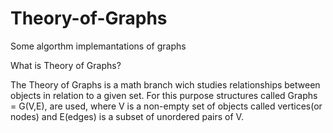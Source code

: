 # Theory-of-Graphs
Some  algorthm implemantations of graphs

What is Theory of Graphs?

The Theory of Graphs is a math branch wich studies relationships between objects in relation to a given set. For this purpose structures called Graphs = G(V,E), are used, where V is a non-empty set of objects called vertices(or nodes) and E(edges) is a subset of unordered pairs of V.

